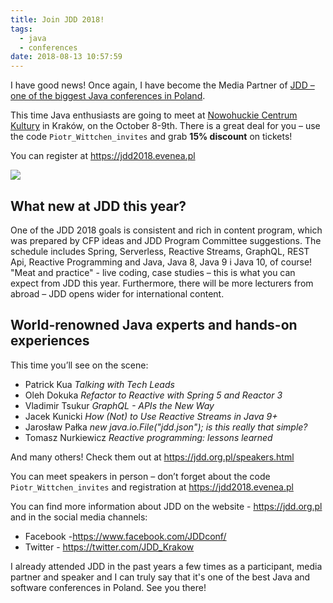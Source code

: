 ```yaml
---
title: Join JDD 2018!
tags:
  - java
  - conferences
date: 2018-08-13 10:57:59
---
```


I have good news! Once again, I have become the Media Partner of [JDD – one of the biggest Java conferences in Poland](http://jdd.org.pl).

This time Java enthusiasts are going to meet at [Nowohuckie Centrum Kultury](https://nck.krakow.pl/) in Kraków, on the October 8-9th.
There is a great deal for you – use the code `Piotr_Wittchen_invites` and grab **15% discount** on tickets!
 
You can register at https://jdd2018.evenea.pl

![](/images/posts/2018/join-jdd-2018/jdd_promo_code_2018.jpg)

## What new at JDD this year?
 
One of the JDD 2018 goals is consistent and rich in content program, which was prepared by CFP ideas and JDD Program Committee suggestions. The schedule includes Spring, Serverless, Reactive Streams, GraphQL, REST Api, Reactive Programming and Java, Java 8, Java 9 i Java 10, of course! "Meat and practice" -­ live coding, case studies – this is what you can expect from JDD this year. Furthermore, there will be more lecturers from abroad – JDD opens wider for international content.

## World-renowned Java experts and hands-on experiences

This time you’ll see on the scene:

- Patrick Kua *Talking with Tech Leads*
- Oleh Dokuka *Refactor to Reactive with Spring 5 and Reactor 3*
- Vladimir Tsukur *GraphQL -­ APIs the New Way*
- Jacek Kunicki *How (Not) to Use Reactive Streams in Java 9+*
- Jarosław Pałka *new java.io.File("jdd.json"); is this really that simple?*
- Tomasz Nurkiewicz *Reactive programming: lessons learned*

And many others! Check them out at https://jdd.org.pl/speakers.html

You can meet speakers in person – don’t forget about the code `Piotr_Wittchen_invites` and registration at https://jdd2018.evenea.pl

You can find more information about JDD on the website - https://jdd.org.pl and in the social media channels:
- Facebook -­https://www.facebook.com/JDDconf/
- Twitter - https://twitter.com/JDD_Krakow

I already attended JDD in the past years a few times as a participant, media partner and speaker and I can truly say that it's one of the best Java and software conferences in Poland. See you there!
